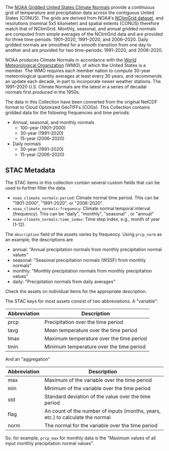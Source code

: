 The [NOAA Gridded United States Climate Normals](https://www.ncei.noaa.gov/products/land-based-station/us-climate-normals#tab-1027) provide a continuous grid of temperature and precipitation data across the contiguous United States (CONUS). The grids are derived from NOAA's [NClimGrid dataset](https://planetarycomputer.microsoft.com/dataset/group/noaa-nclimgrid), and resolutions (nominal 5x5 kilometer) and spatial extents (CONUS) therefore match that of NClimGrid. Monthly, seasonal, and annual gridded normals are computed from simple averages of the NClimGrid data and are provided for three time-periods: 1901–2020, 1991–2020, and 2006–2020. Daily gridded normals are smoothed for a smooth transition from one day to another and are provided for two time-periods: 1991–2020, and 2006–2020.

NOAA produces Climate Normals in accordance with the [World Meteorological Organization](https://public.wmo.int/en) (WMO), of which the United States is a member. The WMO requires each member nation to compute 30-year meteorological quantity averages at least every 30 years, and recommends an update each decade, in part to incorporate newer weather stations. The 1991–2020 U.S. Climate Normals are the latest in a series of decadal normals first produced in the 1950s. 

The data in this Collection have been converted from the original NetCDF format to Cloud Optimized GeoTIFFs (COGs). This Collection contains gridded data for the following frequencies and time periods:

- Annual, seasonal, and monthly normals
    - 100-year (1901–2000)
    - 30-year (1991–2020)
    - 15-year (2006–2020)
- Daily normals
    - 30-year (1991–2020)
    - 15-year (2006–2020)

## STAC Metadata

The STAC items in this collection contain several custom fields that can be used to further filter the data.

* `noaa_climate_normals:period`: Climate normal time period. This can be "1901-2000", "1991-2020", or "2006-2020".
* `noaa_climate_normals:frequency`: Climate normal temporal interval (frequency). This can be "daily", "monthly", "seasonal" , or "annual"
* `noaa-climate_normals:time_index`: Time step index, e.g., month of year (1-12).

The `description` field of the assets varies by frequency. Using `prcp_norm` as an example, the descriptions are

* annual: "Annual precipitation normals from monthly precipitation normal values"
* seasonal: "Seasonal precipitation normals (WSSF) from monthly normals"
* monthly: "Monthly precipitation normals from monthly precipitation values"
* daily: "Precipitation normals from daily averages"

Check the assets on individual items for the appropriate description.

The STAC keys for most assets consist of two abbreviations. A "variable":


| Abbreviation |               Description                |
| ------------ | ---------------------------------------- |
| prcp         | Precipitation over the time period       |
| tavg         | Mean temperature over the time period    |
| tmax         | Maximum temperature over the time period |
| tmin         | Minimum temperature over the time period |

And an "aggregation"

| Abbreviation |                                  Description                                   |
| ------------ | ------------------------------------------------------------------------------ |
| max          | Maximum of the variable over the time period                                   |
| min          | Minimum of the variable over the time period                                   |
| std          | Standard deviation of the value over the time period                           |
| flag         | An count of the number of inputs (months, years, etc.) to calculate the normal |
| norm         | The normal for the variable over the time period                               |

So, for example, `prcp_max` for monthly data is the "Maximum values of all input monthly precipitation normal values".